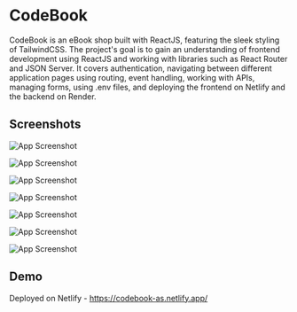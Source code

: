# CodeBook

CodeBook is an eBook shop built with ReactJS, featuring the sleek styling of TailwindCSS. The project's goal is to gain an understanding of frontend development using ReactJS and working with libraries such as React Router and JSON Server. It covers authentication, navigating between different application pages using routing, event handling, working with APIs, managing forms, using .env files, and deploying the frontend on Netlify and the backend on Render.

## Screenshots

![App Screenshot](https://github.com/sadhwaniabhi/Project-Readme-Resources/blob/main/Codebook/Images/Screenshot%202024-07-27%20211608.png)

![App Screenshot](https://github.com/sadhwaniabhi/Project-Readme-Resources/blob/main/Codebook/Images/Screenshot%202024-07-27%20211629.png)

![App Screenshot](https://github.com/sadhwaniabhi/Project-Readme-Resources/blob/main/Codebook/Images/Screenshot%202024-07-27%20211644.png)

![App Screenshot](https://github.com/sadhwaniabhi/Project-Readme-Resources/blob/main/Codebook/Images/Screenshot%202024-07-27%20211655.png)

![App Screenshot](https://github.com/sadhwaniabhi/Project-Readme-Resources/blob/main/Codebook/Images/Screenshot%202024-07-27%20223410.png)

![App Screenshot](https://github.com/sadhwaniabhi/Project-Readme-Resources/blob/main/Codebook/Images/Screenshot%202024-07-27%20223423.png)

![App Screenshot](https://github.com/sadhwaniabhi/Project-Readme-Resources/blob/main/Codebook/Images/Screenshot%202024-07-27%20223433.png)

## Demo

Deployed on Netlify - https://codebook-as.netlify.app/
